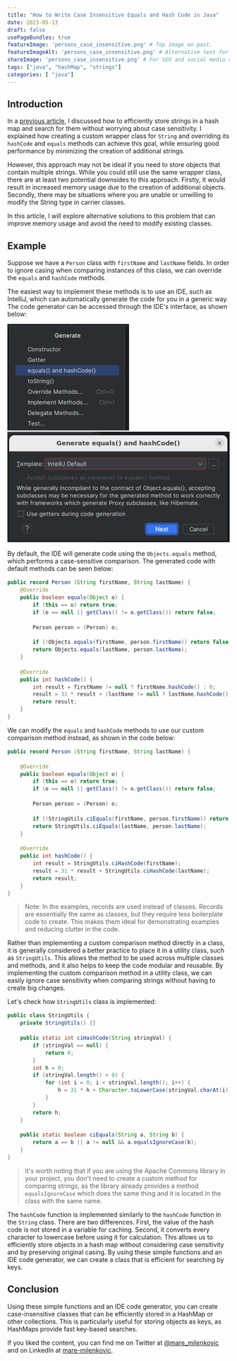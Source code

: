 ```yaml
---
title: "How to Write Case Insensitive Equals and Hash Code in Java"
date: 2023-05-13
draft: false
usePageBundles: true
featureImage: 'persons_case_insensitive.png' # Top image on post.
featureImageAlt: 'persons_case_insensitive.png' # Alternative text for featured image.
shareImage: 'persons_case_insensitive.png' # For SEO and social media snippets.
tags: ["java", "hashMap", "strings"]
categories: [ "java"]
---
```


## Introduction
In a [previous article](../case_insensitive_string_hashmap), I discussed how to efficiently store strings in a hash map and search for them without worrying about case sensitivity. I explained how creating a custom wrapper class for `String` and overriding its `hashCode` and `equals` methods can achieve this goal, while ensuring good performance by minimizing the creation of additional strings.

However, this approach may not be ideal if you need to store objects that contain multiple strings. While you could still use the same wrapper class, there are at least two potential downsides to this approach. Firstly, it would result in increased memory usage due to the creation of additional objects. Secondly, there may be situations where you are unable or unwilling to modify the String type in carrier classes.

In this article, I will explore alternative solutions to this problem that can improve memory usage and avoid the need to modify existing classes.

## Example
Suppose we have a `Person` class with `firstName` and `lastName` fields. In order to ignore casing when comparing instances of this class, we can override the `equals` and `hashCode` methods.

The easiest way to implement these methods is to use an IDE, such as IntelliJ, which can automatically generate the code for you in a generic way. The code generator can be accessed through the IDE's interface, as shown below:

![Code generator](code_gen.png) ![Intellij default generator](code_gen_def_method.png)

By default, the IDE will generate code using the `Objects.equals` method, which performs a case-sensitive comparison. The generated code with default methods can be seen below:

```java
public record Person (String firstName, String lastName) {
    @Override
    public boolean equals(Object o) {
        if (this == o) return true;
        if (o == null || getClass() != o.getClass()) return false;

        Person person = (Person) o;

        if (!Objects.equals(firstName, person.firstName)) return false;
        return Objects.equals(lastName, person.lastName);
    }

    @Override
    public int hashCode() {
        int result = firstName != null ? firstName.hashCode() : 0;
        result = 31 * result + (lastName != null ? lastName.hashCode() : 0);
        return result;
    }
}
```
We can modify the `equals` and `hashCode` methods to use our custom comparison method instead, as shown in the code below:

```java
public record Person (String firstName, String lastName) {

    @Override
    public boolean equals(Object o) {
        if (this == o) return true;
        if (o == null || getClass() != o.getClass()) return false;

        Person person = (Person) o;

        if (!StringUtils.ciEquals(firstName, person.firstName)) return false;
        return StringUtils.ciEquals(lastName, person.lastName);
    }

    @Override
    public int hashCode() {
        int result = StringUtils.ciHashCode(firstName);
        result = 31 * result + StringUtils.ciHashCode(lastName);
        return result;
    }
}
```
> Note: In the examples, records are used instead of classes. Records are essentially the same as classes, but they require less boilerplate code to create. This makes them ideal for demonstrating examples and reducing clutter in the code.
 
Rather than implementing a custom comparison method directly in a class, it is generally considered a better practice to place it in a utility class, such as `StringUtils`. This allows the method to be used across multiple classes and methods, and it also helps to keep the code modular and reusable. By implementing the custom comparison method in a utility class, we can easily ignore case sensitivity when comparing strings without having to create big changes.

Let's check how `StringUtils` class is implemented:

```java
public class StringUtils {
    private StringUtils() {}

    public static int ciHashCode(String stringVal) {
        if (stringVal == null) {
            return 0;
        }
        int h = 0;
        if (stringVal.length() > 0) {
            for (int i = 0; i < stringVal.length(); i++) {
                h = 31 * h + Character.toLowerCase(stringVal.charAt(i));
            }
        }
        return h;
    }

    public static boolean ciEquals(String a, String b) {
        return a == b || a != null && a.equalsIgnoreCase(b);
    }
}
```
> It's worth noting that if you are using the Apache Commons library in your project, you don't need to create a custom method for comparing strings, as the library already provides a method `equalsIgnoreCase` which does the same thing and it is located in the class with the same name.

The `hashCode` function is implemented similarly to the `hashCode` function in the `String` class. There are two differences. First, the value of the hash code is not stored in a variable for caching. Second, it converts every character to lowercase before using it for calculation. This allows us to efficiently store objects in a hash map without considering case sensitivity and by preserving original casing. By using these simple functions and an IDE code generator, we can create a class that is efficient for searching by keys.

## Conclusion
Using these simple functions and an IDE code generator, you can create case-insensitive classes that can be efficiently stored in a HashMap or other collections. This is particularly useful for storing objects as keys, as HashMaps provide fast key-based searches.

If you liked the content, you can find me on Twitter at [@mare_milenkovic](https://twitter.com/mare_milenkovic) and on LinkedIn at [mare-milenkovic](https://www.linkedin.com/in/mare-milenkovic/).